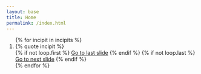 ```yaml
---
layout: base
title: Home
permalink: /index.html
---
```


<section class="carousel" aria-label="Gallery">
  <ol class="carousel__viewport">
{% for incipit in incipits %}
<li id="carousel__slide{{ loop.index }}" tabindex="0" class="carousel__slide">
  {% quote incipit %}
  <div class="carousel__snapper">
    {% if not loop.first %}
    <a href="#carousel__slide{{ loop.index - 1}}" class="carousel__prev">Go to last slide</a>
    {% endif %}
    {% if not loop.last %}
    <a href="#carousel__slide{{ loop.index + 1}}" class="carousel__next">Go to next slide</a>
    {% endif %}
  </div>
</li>
{% endfor %}
  </ol>
</section>

